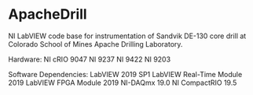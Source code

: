 # ApacheDrill
NI LabVIEW code base for instrumentation of Sandvik DE-130 core drill at Colorado School of Mines Apache Drilling Laboratory.

Hardware: 
NI cRIO 9047
NI 9237
NI 9422
NI 9203

Software Dependencies:
LabVIEW 2019 SP1 
LabVIEW Real-Time Module 2019
LabVIEW FPGA Module 2019
NI-DAQmx 19.0
NI CompactRIO 19.5
